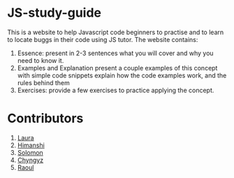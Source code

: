 # JS-study-guide

This is a website to help Javascript code beginners to practise and to learn to locate buggs in their code using JS tutor.
The website contains:

1. Essence: present in 2-3 sentences what you will cover and why you need to know it.
2. Examples and Explanation present a couple examples of this concept with simple code snippets explain how the code examples work, and the rules behind them
3. Exercises: provide a few exercises to practice applying the concept.

# Contributors
1. [Laura]()
2. [Himanshi]()
3. [Solomon]() 
4. [Chyngyz]()
5. [Raoul]() 
